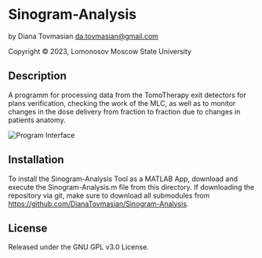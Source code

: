 # Sinogram-Analysis

by Diana Tovmasian da.tovmasian@gmail.com

Copyright © 2023, Lomonosov Moscow State University

## Description
A programm for processing data from the TomoTherapy exit detectors for plans verification, checking the work of the MLC, as well as to monitor changes in the dose delivery from fraction to fraction due to changes in patients anatomy.

![Program Interface](https://user-images.githubusercontent.com/119110431/210769970-da639f1b-38ec-4344-a086-69ff09d74535.png)

## Installation
To install the Sinogram-Analysis Tool as a MATLAB App, download and execute the Sinogram-Analysis.m file from this directory. If downloading the repository via git, make sure to download all submodules from https://github.com/DianaTovmasian/Sinogram-Analysis.

## License
Released under the GNU GPL v3.0 License. 
